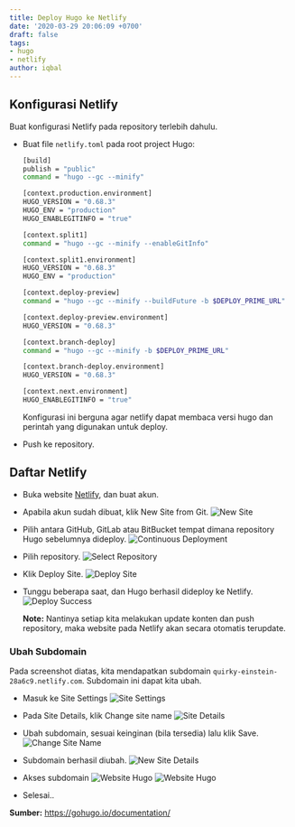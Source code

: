 ```yaml
---
title: Deploy Hugo ke Netlify
date: '2020-03-29 20:06:09 +0700'
draft: false
tags:
- hugo
- netlify
author: iqbal
---
```


## Konfigurasi Netlify

Buat konfigurasi Netlify pada repository terlebih dahulu.

- Buat file `netlify.toml` pada root project Hugo:

    ```bash
    [build]
    publish = "public"
    command = "hugo --gc --minify"

    [context.production.environment]
    HUGO_VERSION = "0.68.3"
    HUGO_ENV = "production"
    HUGO_ENABLEGITINFO = "true"

    [context.split1]
    command = "hugo --gc --minify --enableGitInfo"

    [context.split1.environment]
    HUGO_VERSION = "0.68.3"
    HUGO_ENV = "production"

    [context.deploy-preview]
    command = "hugo --gc --minify --buildFuture -b $DEPLOY_PRIME_URL"

    [context.deploy-preview.environment]
    HUGO_VERSION = "0.68.3"

    [context.branch-deploy]
    command = "hugo --gc --minify -b $DEPLOY_PRIME_URL"

    [context.branch-deploy.environment]
    HUGO_VERSION = "0.68.3"

    [context.next.environment]
    HUGO_ENABLEGITINFO = "true"
    ```
    
    Konfigurasi ini berguna agar netlify dapat membaca versi hugo dan perintah yang digunakan untuk deploy.

- Push ke repository.

## Daftar Netlify

- Buka website [Netlify](https://netlify.com), dan buat akun.
- Apabila akun sudah dibuat, klik New Site from Git.
 ![New Site](https://earth-id-jkt-1.bal.web.id/assets/gambar/2020/hugo/netlify/netlify-new-site.png)

- Pilih antara GitHub, GitLab atau BitBucket tempat dimana repository Hugo sebelumnya dideploy.
 ![Continuous Deployment](https://earth-id-jkt-1.bal.web.id/assets/gambar/2020/hugo/netlify/netlify-deployment.png)

 - Pilih repository.
  ![Select Repository](https://earth-id-jkt-1.bal.web.id/assets/gambar/2020/hugo/netlify/netlify-repo.png)

- Klik Deploy Site.
  ![Deploy Site](https://earth-id-jkt-1.bal.web.id/assets/gambar/2020/hugo/netlify/netlify-deploy-site.png)

- Tunggu beberapa saat, dan Hugo berhasil dideploy ke Netlify.
  ![Deploy Success](https://earth-id-jkt-1.bal.web.id/assets/gambar/2020/hugo/netlify/netlify-deploy-success.png)

  **Note:** Nantinya setiap kita melakukan update konten dan push repository, maka website pada Netlify akan secara otomatis terupdate.

### Ubah Subdomain

Pada screenshot diatas, kita mendapatkan subdomain `quirky-einstein-28a6c9.netlify.com`. Subdomain ini dapat kita ubah.

- Masuk ke Site Settings
  ![Site Settings](https://earth-id-jkt-1.bal.web.id/assets/gambar/2020/hugo/netlify/netlify-site-settings.png)

- Pada Site Details, klik Change site name
  ![Site Details](https://earth-id-jkt-1.bal.web.id/assets/gambar/2020/hugo/netlify/netlify-change-site-name.png)

- Ubah subdomain, sesuai keinginan (bila tersedia) lalu klik Save.
  ![Change Site Name](https://earth-id-jkt-1.bal.web.id/assets/gambar/2020/hugo/netlify/netlify-change-site-name-save.png)

- Subdomain berhasil diubah.
  ![New Site Details](https://earth-id-jkt-1.bal.web.id/assets/gambar/2020/hugo/netlify/netlify-change-site-name-success.png)

- Akses subdomain
  ![Website Hugo](https://earth-id-jkt-1.bal.web.id/assets/gambar/2020/hugo/netlify/netlify-subdomain.png)
  ![Website Hugo](https://earth-id-jkt-1.bal.web.id/assets/gambar/2020/hugo/netlify/netlify-subdomain2.png)

- Selesai..

**Sumber:** https://gohugo.io/documentation/
